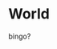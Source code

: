# World
bingo?

<!--date 2022-12-08 -->
<!--tags tag0 -->
<!--desc this is life world. -->
<!--post life-world -->

